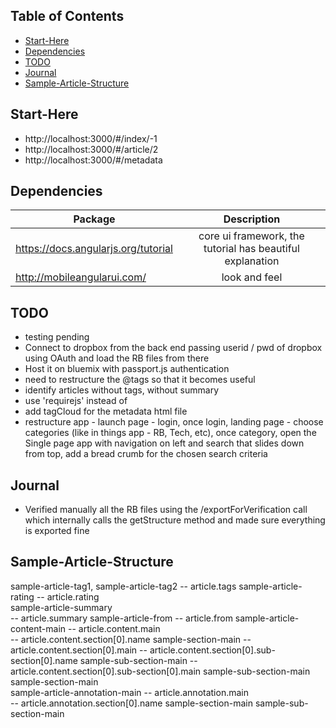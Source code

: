 Table of Contents
-----------------

- [Start-Here](#start-here)
- [Dependencies](#dependencies)
- [TODO](#todo)
- [Journal](#journal)
- [Sample-Article-Structure](#sample-article-structure)

Start-Here
----------

- http://localhost:3000/#/index/-1
- http://localhost:3000/#/article/2
- http://localhost:3000/#/metadata

Dependencies
------------

| Package | Description |
| ------------------------------- |:-------------:|
| https://docs.angularjs.org/tutorial | core ui framework, the tutorial has beautiful explanation |
| http://mobileangularui.com/ | look and feel |

TODO
----

- testing pending
- Connect to dropbox from the back end passing userid / pwd of dropbox using OAuth and load the RB files from there
- Host it on bluemix with passport.js authentication
- need to restructure the @tags so that it becomes useful
- identify articles without tags, without summary
- use 'requirejs' instead of <script src="js/utils.js"></script>
- add tagCloud for the metadata html file
- restructure app - launch page - login, once login, landing page - choose categories (like in things app - RB, Tech, etc), once category, open the Single page app with navigation on left and search that slides down from top, add a bread crumb for the chosen search criteria

Journal
-------

- Verified manually all the RB files using the /exportForVerification call which internally calls the getStructure method and made sure everything is exported fine

Sample-Article-Structure
------------------------

<article>
<tags>sample-article-tag1, sample-article-tag2</tags> -- article.tags
<rating>sample-article-rating</rating> -- article.rating
<summary>sample-article-summary</summary> -- article.summary
<from>sample-article-from</from> -- article.from
<content>
sample-article-content-main -- article.content.main
<section name="sample-section-name"> -- article.content.section[0].name
sample-section-main -- article.content.section[0].main
<sub-section name="sample-sub-section-name"> -- article.content.section[0].sub-section[0].name
sample-sub-section-main -- article.content.section[0].sub-section[0].main
</sub-section>
<sub-section name="sample-sub-section-name-2">
sample-sub-section-main
</sub-section>
</section>
<section name="sample-section-name-2">
sample-section-main
</section>
</content>
<annotation>
sample-article-annotation-main -- article.annotation.main
<section name="sample-section-name"> -- article.annotation.section[0].name
sample-section-main
<sub-section name="sample-sub-section-name">
sample-sub-section-main
</sub-section>
</section>
</annotation>
</article> 
